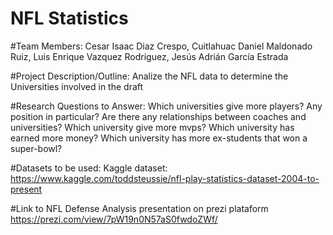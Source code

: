# NFL Statistics
#Team Members: 
Cesar Isaac Diaz Crespo, Cuitlahuac Daniel Maldonado Ruiz, Luis Enrique Vazquez Rodríguez, Jesús Adrián García Estrada

#Project Description/Outline:
Analize the NFL data to determine the Universities involved in the draft

#Research Questions to Answer:
Which universities give more players? Any position in particular?
Are there any relationships between coaches and universities?
Which university give more mvps?
Which university has earned more money?
Which university has more ex-students that won a super-bowl?

#Datasets to be used: Kaggle dataset:
https://www.kaggle.com/toddsteussie/nfl-play-statistics-dataset-2004-to-present

#Link to NFL Defense Analysis presentation on prezi plataform
https://prezi.com/view/7pW19n0N57aS0fwdoZWf/

